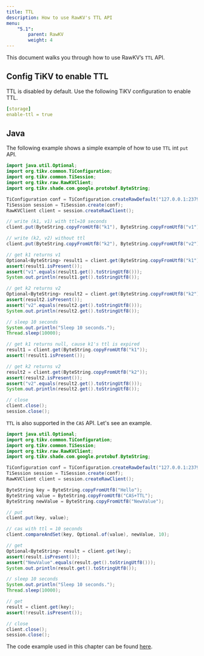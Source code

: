 ```yaml
---
title: TTL
description: How to use RawKV's TTL API 
menu:
    "5.1":
        parent: RawKV
        weight: 4
---
```


This document walks you through how to use RawKV’s `TTL` API.

## Config TiKV to enable TTL

TTL is disabled by default. Use the following TiKV configuration to enable TTL.

```yaml
[storage]
enable-ttl = true
```

## Java

The following example shows a simple example of how to use `TTL` int `put` API.

```java
import java.util.Optional;
import org.tikv.common.TiConfiguration;
import org.tikv.common.TiSession;
import org.tikv.raw.RawKVClient;
import org.tikv.shade.com.google.protobuf.ByteString;

TiConfiguration conf = TiConfiguration.createRawDefault("127.0.0.1:2379");
TiSession session = TiSession.create(conf);
RawKVClient client = session.createRawClient();

// write (k1, v1) with ttl=10 seconds
client.put(ByteString.copyFromUtf8("k1"), ByteString.copyFromUtf8("v1"), 10);

// write (k2, v2) without ttl
client.put(ByteString.copyFromUtf8("k2"), ByteString.copyFromUtf8("v2"));

// get k1 returns v1
Optional<ByteString> result1 = client.get(ByteString.copyFromUtf8("k1"));
assert(result1.isPresent());
assert("v1".equals(result1.get().toStringUtf8()));
System.out.println(result1.get().toStringUtf8());

// get k2 returns v2
Optional<ByteString> result2 = client.get(ByteString.copyFromUtf8("k2"));
assert(result2.isPresent());
assert("v2".equals(result2.get().toStringUtf8()));
System.out.println(result2.get().toStringUtf8());

// sleep 10 seconds
System.out.println("Sleep 10 seconds.");
Thread.sleep(10000);

// get k1 returns null, cause k1's ttl is expired
result1 = client.get(ByteString.copyFromUtf8("k1"));
assert(!result1.isPresent());

// get k2 returns v2
result2 = client.get(ByteString.copyFromUtf8("k2"));
assert(result2.isPresent());
assert("v2".equals(result2.get().toStringUtf8()));
System.out.println(result2.get().toStringUtf8());

// close
client.close();
session.close();
```

`TTL` is also supported in the `CAS` API. Let's see an example.

```java
import java.util.Optional;
import org.tikv.common.TiConfiguration;
import org.tikv.common.TiSession;
import org.tikv.raw.RawKVClient;
import org.tikv.shade.com.google.protobuf.ByteString;

TiConfiguration conf = TiConfiguration.createRawDefault("127.0.0.1:2379");
TiSession session = TiSession.create(conf);
RawKVClient client = session.createRawClient();

ByteString key = ByteString.copyFromUtf8("Hello");
ByteString value = ByteString.copyFromUtf8("CAS+TTL");
ByteString newValue = ByteString.copyFromUtf8("NewValue");

// put
client.put(key, value);

// cas with ttl = 10 seconds
client.compareAndSet(key, Optional.of(value), newValue, 10);

// get
Optional<ByteString> result = client.get(key);
assert(result.isPresent());
assert("NewValue".equals(result.get().toStringUtf8()));
System.out.println(result.get().toStringUtf8());

// sleep 10 seconds
System.out.println("Sleep 10 seconds.");
Thread.sleep(10000);

// get
result = client.get(key);
assert(!result.isPresent());

// close
client.close();
session.close();
```

The code example used in this chapter can be found [here](https://github.com/marsishandsome/tikv-client-examples/blob/main/java-example/src/main/java/example/rawkv/TTL.java).